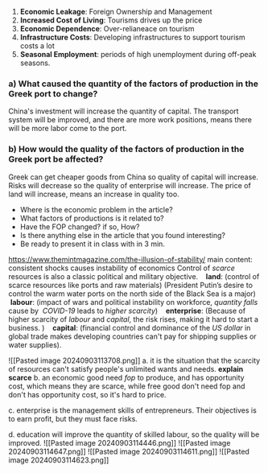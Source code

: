 


1. **Economic Leakage**: Foreign Ownership and Management
2. **Increased Cost of Living**: Tourisms drives up the price
4. **Economic Dependence**: Over-relianeace on tourism
5. **Infrastructure Costs**: Developing infrastructures to support tourism costs a lot
6. **Seasonal Employment**: periods of high unemployment during off-peak seasons.


### a) What caused the quantity of the factors of production in the Greek port to change? 

China's investment will increase the quantity of capital.
The transport system will be improved, and there are more work positions, means there will be more labor come to the port.


### b) How would the quality of the factors of production in the Greek port be affected?

Greek can get cheaper goods from China so quality of capital will increase.
Risks will decrease so the quality of enterprise will increase.
The price of land will increase, means an increase in quality too.

- Where is the economic problem in the article?
- What factors of productions is it related to?
- Have the FOP changed? if so, How?
- Is there anything else in the article that you found interesting?
- Be ready to present it in class with in 3 min.

https://www.themintmagazine.com/the-illusion-of-stability/
main content: consistent shocks causes instability of economics
Control of *scarce* resources is also a classic political and military objective.
 
 **land**: (control of scarce resources like ports and raw materials) (President Putin’s desire to control the warm water ports on the north side of the Black Sea is a major)
 
 **labour**: (impact of wars and political instability on workforce, *quantity falls* cause by 
 *COVID-19* leads to *higher scarcity*)
 
 **enterprise**: (Because of higher scarcity of *labour* and *capital*, the risk rises, making it hard to start a business. )
 
 **capital**: (financial control and dominance of the *US dollar* in global trade makes developing countries can't pay for shipping supplies or water supplies).

![[Pasted image 20240903113708.png]]
a. it is the situation that the scarcity of resources can't satisfy people's unlimited wants and needs.
**explain scarce**
b. an economic good need *fop* to produce, and has opportunity cost, which means they are scarce, while free good don't need fop and don't has opportunity cost, so it's hard to price.

c. enterprise is the management skills of entrepreneurs. Their objectives is to earn profit, but they must face risks.

d. education will improve the quantity of skilled labour, so the quality will be improved.
![[Pasted image 20240903114446.png]]
![[Pasted image 20240903114647.png]]
![[Pasted image 20240903114611.png]]
![[Pasted image 20240903114623.png]]









